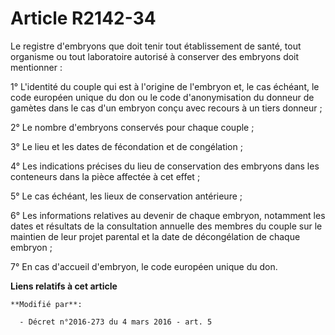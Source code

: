 # Article R2142-34

Le registre d'embryons que doit tenir tout établissement de santé, tout organisme ou tout laboratoire autorisé à conserver
des embryons doit mentionner : 

1° L'identité du couple qui est à l'origine de l'embryon et, le cas échéant, le code européen unique du don ou le code
d'anonymisation du donneur de gamètes dans le cas d'un embryon conçu avec recours à un tiers donneur ; 

2° Le nombre d'embryons conservés pour chaque couple ; 

3° Le lieu et les dates de fécondation et de congélation ; 

4° Les indications précises du lieu de conservation des embryons dans les conteneurs dans  la pièce affectée à cet effet ; 

5° Le cas échéant, les lieux de conservation antérieure ; 

6° Les informations relatives au devenir de chaque embryon, notamment les dates et résultats de la consultation annuelle des
membres du couple sur le maintien de leur projet parental et   la date de décongélation de chaque embryon ;

7° En cas d'accueil d'embryon, le code européen unique du don.

**Liens relatifs à cet article**

	**Modifié par**:

	  - Décret n°2016-273 du 4 mars 2016 - art. 5
